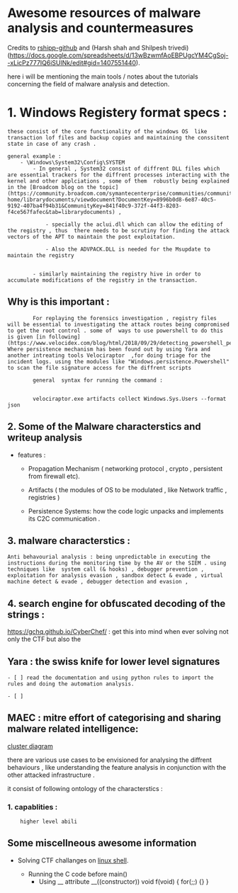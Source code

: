 # Awesome resources of  malware  analysis and countermeasures 
Credits to [rshipp-github](https://github.com/rshipp/awesome-malware-analysis#thanks) and (Harsh shah and Shilpesh trivedi)(https://docs.google.com/spreadsheets/d/13wBzwmfAoEBPUgcYM4CgSoj--xLicPz777IQ6iSUlNk/edit#gid=1407551440).

here i will be mentioning the main tools / notes about the tutorials concerning the field of malware analysis  and detection. 

# 1. Windows Registery format specs :
    these consist of the core functionality of the windows OS  like transaction lof files and backup copies and maintaining the conssitent state in case of any crash . 

    general example :
        - \Windows\System32\Config\SYSTEM 
            - In general , System32 consist of diffrent DLL files which are essential trackers for the diffrent processes interacting with the kernel and other applciations , some of them  robustly being explained in the [Broadcom blog on the topic](https://community.broadcom.com/symantecenterprise/communities/community-home/librarydocuments/viewdocument?DocumentKey=8996b0d8-6e87-40c5-9192-407ba4f94b31&CommunityKey=841f40c9-372f-44f3-8203-f4ce567fafec&tab=librarydocuments) , 
                
                - specially the aclui.dll which can allow the editing of the registry , thus  there needs to be scrutiny for finding the attack vectors of the APT to maintain the post exploitation. 

                - Also the ADVPACK.DLL is needed for the Msupdate to maintain the registry


            - similarly maintaining the registry hive in order to accumulate modifications of the registry in the transaction. 
##  Why is this important :
            For replaying the forensics investigation , registry files will be essential to investigating the attack routes being compromised to get the root control . some of  ways to use powershell to do this is given [in following](https://www.velocidex.com/blog/html/2018/09/29/detecting_powershell_persistence_with_velociraptor_and_yara.html). Where persistence mechanism has been found out by using Yara and another intreating tools Velociraptor  ,for doing triage for the incident logs. using the modules like "Windows.persistence.Powershell" to scan the file signature access for the diffrent scripts 

            general  syntax for running the command :


            velociraptor.exe artifacts collect Windows.Sys.Users --format json 



## 2. Some of the Malware characterstics and writeup analysis 

 - features : 
    - Propagation Mechanism ( networking protocol , crypto , persistent from firewall etc).

    - Artifacts ( the modules of  OS to be modulated , like  Network traffic , registries )

    - Persistence Systems: how the code logic unpacks and implements its C2C communication . 


## 3. malware characterstics : 
    Anti behavourial analysis : being unpredictable in executing the instructions during the monitoring time by the AV or the SIEM . using techniques like  system call (& hooks) , debugger prevention , exploitation for analysis evasion , sandbox detect & evade , virtual machine detect & evade , debugger detection and evasion ,  





## 4. search engine for obfuscated decoding of the strings : 

https://gchq.github.io/CyberChef/ : get this into mind when ever solving not only the CTF but also the 




























## Yara : the swiss knife for lower level signatures 

    - [ ] read the documentation and using python rules to import the rules and doing the automation analysis. 

    - [ ] 


## MAEC : mitre effort of categorising  and sharing malware related intelligence: 

[cluster diagram](maec_top_level_objects.png)



there are various use cases to be envisioned for analysing the diffrent behaviours , like understanding the feature analysis in conjunction  with the other attacked infrastructure . 


it consist of following ontology of the characterstics :

### 1. capablities :
        higher level abili

## Some miscellneous awesome information 
 - Solving CTF challanges on [linux shell](https://rpis.ec/blog/plaidctf-golfso/).

    - Running the C code before main()
         - Using __ attribute __((constructor))
        void f(void) {
            for(;;) {}
        }


